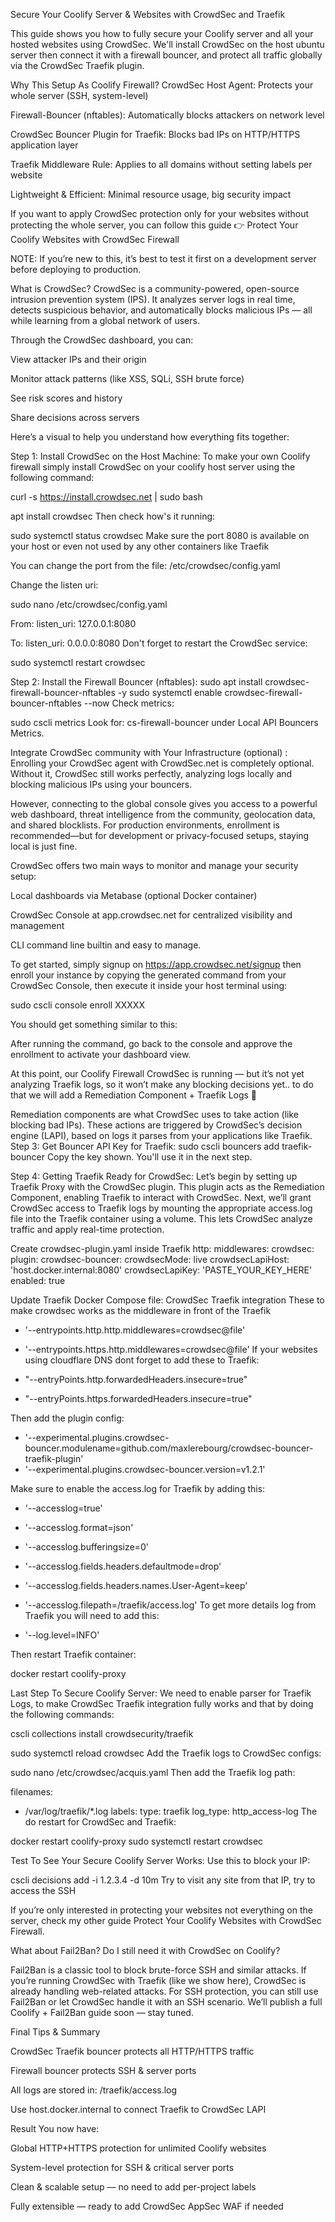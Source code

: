 Secure Your Coolify Server & Websites with CrowdSec and Traefik


This guide shows you how to fully secure your Coolify server and all your hosted websites using CrowdSec. We'll install CrowdSec on the host ubuntu server then connect it with a firewall bouncer, and protect all traffic globally via the CrowdSec Traefik plugin.


Why This Setup As Coolify Firewall?
CrowdSec Host Agent: Protects your whole server (SSH, system-level)

Firewall-Bouncer (nftables): Automatically blocks attackers on network level

CrowdSec Bouncer Plugin for Traefik: Blocks bad IPs on HTTP/HTTPS application layer

Traefik Middleware Rule: Applies to all domains without setting labels per website

Lightweight & Efficient: Minimal resource usage, big security impact

If you want to apply CrowdSec protection only for your websites without protecting the whole server, you can follow this guide 👉 Protect Your Coolify Websites with CrowdSec Firewall


NOTE: If you’re new to this, it’s best to test it first on a development server before deploying to production.

What is CrowdSec?
CrowdSec is a community-powered, open-source intrusion prevention system (IPS). It analyzes server logs in real time, detects suspicious behavior, and automatically blocks malicious IPs — all while learning from a global network of users.


Through the CrowdSec dashboard, you can:

View attacker IPs and their origin

Monitor attack patterns (like XSS, SQLi, SSH brute force)

See risk scores and history

Share decisions across servers


Here’s a visual to help you understand how everything fits together:



Step 1: Install CrowdSec on the Host Machine:
To make your own Coolify firewall simply install CrowdSec on your coolify host server using the following command: 

curl -s https://install.crowdsec.net | sudo bash

apt install crowdsec
Then check how's it running:

sudo systemctl status crowdsec
Make sure the port 8080 is available on your host or even not used by any other containers like Traefik 

You can change the port from the file: /etc/crowdsec/config.yaml


Change the listen uri:

sudo nano /etc/crowdsec/config.yaml

From: 
	listen_uri: 127.0.0.1:8080

To:
  listen_uri: 0.0.0.0:8080
Don't forget to restart the CrowdSec service: 

sudo systemctl restart crowdsec

Step 2: Install the Firewall Bouncer (nftables):
sudo apt install crowdsec-firewall-bouncer-nftables -y
sudo systemctl enable crowdsec-firewall-bouncer-nftables --now
Check metrics:

sudo cscli metrics
Look for: cs-firewall-bouncer under Local API Bouncers Metrics.


Integrate CrowdSec community with Your Infrastructure (optional) :
Enrolling your CrowdSec agent with CrowdSec.net is completely optional. Without it, CrowdSec still works perfectly, analyzing logs locally and blocking malicious IPs using your bouncers. 

However, connecting to the global console gives you access to a powerful web dashboard, threat intelligence from the community, geolocation data, and shared blocklists. For production environments, enrollment is recommended—but for development or privacy-focused setups, staying local is just fine.


CrowdSec offers two main ways to monitor and manage your security setup:


Local dashboards via Metabase (optional Docker container)

CrowdSec Console at app.crowdsec.net for centralized visibility and management

CLI command line builtin and easy to manage.


To get started, simply signup on https://app.crowdsec.net/signup then enroll your instance by copying the generated command from your CrowdSec Console, then execute it inside your host terminal using:

sudo cscli console enroll XXXXX

You should get something similar to this:


After running the command, go back to the console and approve the enrollment to activate your dashboard view.

At this point, our Coolify Firewall CrowdSec is running — but it’s not yet analyzing Traefik logs, so it won’t make any blocking decisions yet.. to do that we will add a Remediation Component + Traefik Logs 💪

Remediation components are what CrowdSec uses to take action (like blocking bad IPs). These actions are triggered by CrowdSec’s decision engine (LAPI), based on logs it parses from your applications like Traefik.
Step 3: Get Bouncer API Key for Traefik:
sudo cscli bouncers add traefik-bouncer
Copy the key shown. You'll use it in the next step.


Step 4: Getting Traefik Ready for CrowdSec:
Let’s begin by setting up Traefik Proxy with the CrowdSec plugin. This plugin acts as the Remediation Component, enabling Traefik to interact with CrowdSec. Next, we’ll grant CrowdSec access to Traefik logs by mounting the appropriate access.log file into the Traefik container using a volume. This lets CrowdSec analyze traffic and apply real-time protection.


Create crowdsec-plugin.yaml inside Traefik
http:
  middlewares:
   crowdsec:
	 plugin:
	   crowdsec-bouncer:
		crowdsecMode: live
	  	crowdsecLapiHost: 'host.docker.internal:8080'
	  	crowdsecLapiKey: 'PASTE_YOUR_KEY_HERE'
		enabled: true

Update Traefik Docker Compose file:
  CrowdSec Traefik integration These to make crowdsec works as the middleware in front of the Traefik 

- '--entrypoints.http.http.middlewares=crowdsec@file'
- '--entrypoints.https.http.middlewares=crowdsec@file'
If your websites using cloudflare DNS dont forget to add these to Traefik:

- "--entryPoints.http.forwardedHeaders.insecure=true"
- "--entryPoints.https.forwardedHeaders.insecure=true"

Then add the plugin config:

- '--experimental.plugins.crowdsec-bouncer.modulename=github.com/maxlerebourg/crowdsec-bouncer-traefik-plugin'
- '--experimental.plugins.crowdsec-bouncer.version=v1.2.1'

Make sure to enable the access.log for Traefik by adding this:

- '--accesslog=true'
- '--accesslog.format=json'
- '--accesslog.bufferingsize=0'
- '--accesslog.fields.headers.defaultmode=drop'
- '--accesslog.fields.headers.names.User-Agent=keep'
- '--accesslog.filepath=/traefik/access.log'
To get more details log from Traefik you will need to add this: 

- '--log.level=INFO'

Then restart Traefik container:

docker restart coolify-proxy

Last Step To Secure Coolify Server:
We need to enable parser for Traefik Logs, to make CrowdSec Traefik integration fully works and that by doing the following commands: 

cscli collections install crowdsecurity/traefik

sudo systemctl reload crowdsec
Add the Traefik logs to CrowdSec configs: 

sudo nano /etc/crowdsec/acquis.yaml
Then add the Traefik log path: 

filenames:
  - /var/log/traefik/*.log
labels:
  type: traefik
  log_type: http_access-log
The do restart for CrowdSec and Traefik: 

docker restart coolify-proxy
sudo systemctl restart crowdsec

Test To See Your Secure Coolify Server Works:
Use this to block your IP:

cscli decisions add -i 1.2.3.4 -d 10m
Try to visit any site from that IP, try to access the SSH 


If you’re only interested in protecting your websites not everything on the server, check my other guide Protect Your Coolify Websites with CrowdSec Firewall.


What about Fail2Ban? Do I still need it with CrowdSec on Coolify?

Fail2Ban is a classic tool to block brute-force SSH and similar attacks. If you’re running CrowdSec with Traefik (like we show here), CrowdSec is already handling web-related attacks. For SSH protection, you can still use Fail2Ban or let CrowdSec handle it with an SSH scenario. We’ll publish a full Coolify + Fail2Ban guide soon — stay tuned.

Final Tips & Summary

CrowdSec Traefik bouncer protects all HTTP/HTTPS traffic

Firewall bouncer protects SSH & server ports

All logs are stored in: /traefik/access.log

Use host.docker.internal to connect Traefik to CrowdSec LAPI



Result
You now have:


Global HTTP+HTTPS protection for unlimited Coolify websites

System-level protection for SSH & critical server ports

Clean & scalable setup — no need to add per-project labels

Fully extensible — ready to add CrowdSec AppSec WAF if needed


